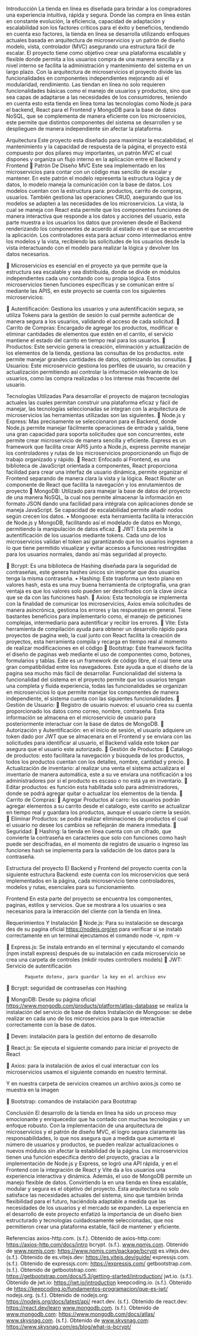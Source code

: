 




















Introducción
La tienda en línea es diseñada para brindar a los compradores una experiencia intuitiva, rápida y segura. Donde las compra en línea están en constante evolución, la eficiencia, capacidad de adaptación y escalabilidad son los factores críticos para el éxito y beneficios, tendiendo en cuenta eso factores, la tienda en línea se desarrolla utilizando enfoques actuales basada en arquitectura de microservicios y un patrón de diseño modelo, vista, controlador (MVC) asegurando una estructura fácil de escalar.
El proyecto tiene como objetivo crear una plataforma escalable y flexible donde permita a los usuarios compra de una manera sencilla y a nivel interno se facilita la administración y mantenimiento del sistema en un largo plazo. Con la arquitectura de microservicios el proyecto divide las funcionalidades en componentes independientes mejorando así el modularidad, rendimiento.
Las tiendan en línea no solo requieren funcionalidades básicas como el manejo de usuarios y productos, sino que sea capas de adaptarse a las necesidades de los consumidores, teniendo en cuenta esto esta tienda en línea toma las tecnologías como Node.js para el backend, React para el Frontend y MongoDB para la base de datos NoSQL, que se complementa de manera eficiente con los microservicios, este permite que distintos componentes del sistema se desarrollen y se desplieguen de manera independiente sin afectar la plataforma.









Arquitectura 
Este proyecto esta diseñado para maximizar la escalabilidad, el mantenimiento y la capacidad de respuesta de la página, el proyecto está compuesto por dos pilares muy importantes, un patrón MVC el cual dispones y organiza un flujo interno en la aplicación entre el Backend y Frontend
	Patrón De Diseño MVC
Este sea implementado en los microservicios para contar con un código mas sencillo de escalar y mantener. En este patrón el modelo representa la estructura lógica y de datos, lo modelo maneja la comunicación con la base de datos. Los modelos cuentan con la estructura para: productos, carrito de compras, usuarios. También gestiona las operaciones CRUD, asegurando que los modelos se adapten a las necesidades de los microservicios. La vista, la cual se maneja con React esta permite que los componentes funciones de manera interactiva que responde a los datos y acciones del usuario, esta parte muestra a los usuarios los datos que provienen desde el Backend renderizando los componentes de acuerdo al estado en el que se encuentre la aplicación.
Los controladores esta para actuar como intermediarios entre los modelos y la vista, recibiendo las solicitudes de los usuarios desde la vista interactuando con el modelo para realizar la lógica y devolver los datos necesarios.





	Microservicios
es esencial en el proyecto ya que permite que la estructura sea escalable y sea distribuida, donde se divide en módulos independientes cada uno contando con su propia lógica. Estos microservicios tienen funciones específicas y se comunican entre sí mediante las APIS, en este proyecto se cuenta con los siguientes microservicios:


	Autentificación:
Gestiona los usuarios y una autentificación segura, se utiliza Tokens para la gestión de sesión lo cual permite autenticar de manera segura a los usuarios, validando el acceso de cada solicitud.
	Carrito de Compras:
Encargado de agregar los productos, modificar o eliminar cantidades de elementos que estén en el carrito, el servicio mantiene el estado del carrito en tiempo real para los usuarios.
	Productos:
Este servicio genera la creación, eliminación y actualización de los elementos de la tienda, gestiona las consultas de los productos. este permite manejar grandes cantidades de datos, optimizando las consultas.
	Usuarios:
Este microservicio gestiona los perfiles de usuario, su creación y actualización permitiendo así controlar la información relevante de los usuarios, como las compra realizadas o los interese más frecuente del usuario.











Tecnologías Utilizadas
Para desarrollar el proyecto de majaron tecnologías actuales las cuales permitan construir una plataforma eficaz y fácil de manejar, las tecnologías seleccionadas se integran con la arquitectura de microservicios las herramientas utilizadas son las siguientes.
	Node.js y Express:
Mas precisamente se seleccionaron para el Backend, donde Node.js permite manejar fácilmente operaciones de entrada y salida, tiene una gran capacidad para soporta solicitudes que son concurrentes, este permite crear microservicio de manera sencilla y eficiente. Express es un framework que facilita crear APIS junto a Node.js, express permite manejar los controladores y rutas de los microservicios proporcionando un flujo de trabajo organizado y rápido.
	React:
Enfocado al Frontend, es una biblioteca de JavaScript orientada a componentes, React proporciona facilidad para crear una interfaz de usuario dinámica, permite organizar el Frontend separando de manera clara la vista y la lógica. React Router un componente de React que facilita la navegación y los enrutamientos de proyecto 
	MongoDB:
Utilizado para manejar la base de datos del proyecto de una manera NoSQL, la cual nos permite almacenar la información en formato JSON dando una facilidad para intégrala con aplicaciones donde se maneja JavaScript. Se capacidad de escalabilidad permite añadir nodos según crecen los datos.
•	Mongoose: esta herramienta facilita la interacción de Node.js y MongoDB, facilitando así el modelado de datos en Mongo, permitiendo la manipulación de datos eficaz. 
	JWT:
Esta permite la autentificación de los usuarios mediante tokens. Cada uno de los microservicios validan el token así garantizando que los usuarios ingresen a lo que tiene permitido visualizar y evitar accesos a funciones restringidas para los usuarios normales, dando así más seguridad al proyecto.


	Bcrypt:
Es una biblioteca de Hashing diseñada para la seguridad de contraseñas, este genera hashes únicos sin importar que dos usuarios tenga la misma contraseña.
•	Hashing: Este trasforma un texto plano en valores hash, esta es una muy buena herramienta de criptografía, una gran ventaja es que los valores solo pueden ser descifrados con la clave única que se da con las funciones hash.
	Axios:
Esta tecnología se implementa con la finalidad de comunicar los microservicios, Axios envía solicitudes de manera asincrónica, gestiona los errores y las respuestas en general. Tiene bastantes beneficios para implementarlo como, el manejo de peticiones complejas, intermediario para autentificar y recibir los errores.
	Vite:
Esta herramienta de compilación ayuda para obtener un desarrollo rápido para proyectos de pagina web, la cual junto con React facilita la creación de proyectos, esta herramienta compila y recarga en tiempo real al momento de realizar modificaciones en el código
	Bootstrap:
Este framework facilita el diseño de paginas web mediante el uso de componentes como, botones, formularios y tablas. Este es un framework de código libre, el cual tiene una gran compatibilidad entre los navegadores. Este ayuda a que el diseño de la pagina sea mucho más fácil de desarrollar.
Funcionalidad del sistema
la funcionalidad del sistema en el proyecto permite que los usuarios tengan una completa y fluida experiencia, todas las funcionalidades se organizan en microservicios lo que permite manejar los componentes de manera independiente, el sistema cuenta con las siguientes funcionalidades.
	Gestión de Usuario:
	Registro de usuario nuevos: el usuario crea su cuenta proporcionado los datos como correo, nombre, contraseña. Esta información se almacena en el microservicio de usuario para posteriormente interactuar con la base de datos de MongoDB.
	Autorización y Autentificación: en el inicio de sesión, el usuario adquiere un token dado por JWT que se almacenara en el Frontend y se enviara con las solicitudes para identificar al usuario, el Backend valida este token par asegura que el usuario este autorizado.
	Gestión de Productos:
	Catalogo de productos: esto facilitara la navegación y búsqueda de los productos, todos los productos cuentan con los detalles, nombre, cantidad  y precio.
	Actualización de inventario: al realizar una venta el sistema actualizara el inventario de manera automática, este a su ve enviara una notificación a los administradores por si el producto es escaso o no está ya en inventario.
	Editar productos: es función esta habilitada solo para administradores, donde se podrá agregar quitar o actualizar los elementos de la tienda. 
	Carrito de Compras:
	Agregar Productos al carro: los usuarios podrán agregar elementos a su carrito desde el catalogo, este carrito se actualizar en tiempo real y guardara los productos, aunque el usuario cierre la sesión.
	Eliminar Productos: se podrá realizar eliminaciones de productos el cual el usuario no desee los cambios se reflejarán de manera inmediata. 
	Seguridad:
	Hashing: la tienda en línea cuenta con un cifrado, que convierte la contraseña en caracteres que solo con funciones como hash puede ser descifradas, en el momento de registro de usuario o ingreso las funciones hash se implementa para la validación de los datos para la contraseña.







Estructura del proyecto
El Backend y Frontend del proyecto cuenta con la siguiente estructura
Backend: este cuenta con los microservicios que será implementados en la página, cada microservicio tiene controladores, modelos y rutas, esenciales para su funcionamiento.









Frontend
En esta parte del proyecto se encuentra los componentes, paginas, estilos y servicios. Que se mostrara a los usuarios o sea necesarios para la interacción del cliente con la tienda en línea.








Requerimientos Y Instalación
	Node.js:
Para su instalación se descarga des de su pagina oficial https://nodejs.org/en para verificar si se instaló correctamente en un terminal ejecutamos el comando node -v, npm -v

	Express.js:
Se instala entrando en el terminal y ejecutando el comando (npm install express) después de su instalación en cada microservicio se crea una carpeta de controles (mkdir routes controllers models)
	JWT: Servicio de autentificación

           Paquete dotenv, para guardar la key en el archivo env


	Bcrypt: seguridad de contraseñas con Hashing


	MongoDB:
Desde su página oficial https://www.mongodb.com/products/platform/atlas-database  se realiza la instalación del servicio de base de datos
Instalación de Mongoose: se debe realizar en cada uno de los microservicios para la que interactúe correctamente con la base de datos.

	Deven: instalación para la gestión del entorno de desarrollo

	React.js: Se ejecuta el siguiente comando para iniciar el proyecto de React

	Axios: para la instalación de axios el cual interactuar con los microservicios usamos el siguiente comando en nuestro terminal.

Y en nuestra carpeta de servicios creamos un archivo axios.js como se muestra en la imagen 





	 Bootstrap: comandos de instalación para Bootstrap











Conclusión
El desarrollo de la tienda en línea ha sido un proceso muy emocionante y enriquecedor que ha contado con muchas tecnologías y un enfoque robusto. Con la implementación de una arquitectura de microservicios y el patrón de diseño MVC, el logro separa claramente las responsabilidades, lo que nos asegura que a medida que aumenta el número de usuarios y productos, se pueden realizar actualizaciones o nuevos módulos sin afectar la estabilidad de la página. Los microservicios tienen una función específica dentro del proyecto, gracias a la implementación de Node.js y Express, se logró una API rápida, y en el Frontend con la integración de React y Vite da a los usuarios una experiencia interactiva y dinámica.
Además, el uso de MongoDB permite un manejo flexible de datos. Convirtiendo la en una tienda en línea escalable, modular y segura es el objetivo del proyecto. Esta arquitectura no solo satisface las necesidades actuales del sistema, sino que también brinda flexibilidad para el futuro, haciéndola adaptable a medida que las necesidades de los usuarios y el mercado se expanden. La experiencia en el desarrollo de este proyecto enfatizó la importancia de un diseño bien estructurado y tecnologías cuidadosamente seleccionadas, que nos permitieron crear una plataforma estable, fácil de mantener y eficiente.








 

Referencias
axios-http.com. (s.f.). Obtenido de axios-http.com: https://axios-http.com/docs/intro
bcrypt. (s.f.). www.npmjs.com. Obtenido de www.npmjs.com: https://www.npmjs.com/package/bcrypt
es.vitejs.dev. (s.f.). Obtenido de es.vitejs.dev: https://es.vitejs.dev/guide/
expressjs.com. (s.f.). Obtenido de expressjs.com: https://expressjs.com/
getbootstrap.com. (s.f.). Obtenido de getbootstrap.com: https://getbootstrap.com/docs/5.3/getting-started/introduction/
jwt.io. (s.f.). Obtenido de jwt.io: https://jwt.io/introduction
keepcoding.io. (s.f.). Obtenido de https://keepcoding.io/fundamentos-programacion/que-es-jwt/
nodejs.org. (s.f.). Obtenido de nodejs.org: https://nodejs.org/docs/latest/api/
react.dev. (s.f.). Obtenido de react.dev: https://react.dev/learn
www.mongodb.com. (s.f.). Obtenido de www.mongodb.com: https://www.mongodb.com/docs/atlas/
www.skysnag.com. (s.f.). Obtenido de www.skysnag.com: https://www.skysnag.com/es/blog/what-is-bcrypt/


